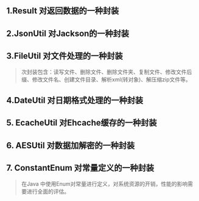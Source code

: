 ## 1.Result 对返回数据的一种封装

## 2.JsonUtil 对Jackson的一种封装

## 3.FileUtil 对文件处理的一种封装
> 次封装包含：读写文件、删除文件、删除文件夹、复制文件、修改文件后缀、修改文件名、创建文件目录、解析xml(转对象)、解压缩zip文件等。

## 4.DateUtil 对日期格式处理的一种封装

## 5. EcacheUtil 对Ehcache缓存的一种封装

## 6. AESUtil 对数据加解密的一种封装

## 7. ConstantEnum 对常量定义的一种封装
> 在Java 中使用Enum对常量进行定义，对系统资源的开销，性能的影响需要进行全面的评估。

